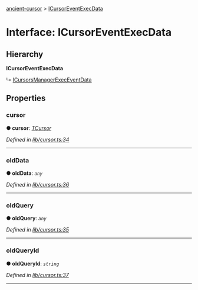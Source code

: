 [ancient-cursor](../README.md) > [ICursorEventExecData](../interfaces/icursoreventexecdata.md)



# Interface: ICursorEventExecData

## Hierarchy

**ICursorEventExecData**

↳  [ICursorsManagerExecEventData](icursorsmanagerexeceventdata.md)









## Properties
<a id="cursor"></a>

###  cursor

**●  cursor**:  *[TCursor](../#tcursor)* 

*Defined in [lib/cursor.ts:34](https://github.com/AncientSouls/Cursor/blob/e099e34/src/lib/cursor.ts#L34)*





___

<a id="olddata"></a>

###  oldData

**●  oldData**:  *`any`* 

*Defined in [lib/cursor.ts:36](https://github.com/AncientSouls/Cursor/blob/e099e34/src/lib/cursor.ts#L36)*





___

<a id="oldquery"></a>

###  oldQuery

**●  oldQuery**:  *`any`* 

*Defined in [lib/cursor.ts:35](https://github.com/AncientSouls/Cursor/blob/e099e34/src/lib/cursor.ts#L35)*





___

<a id="oldqueryid"></a>

###  oldQueryId

**●  oldQueryId**:  *`string`* 

*Defined in [lib/cursor.ts:37](https://github.com/AncientSouls/Cursor/blob/e099e34/src/lib/cursor.ts#L37)*





___


